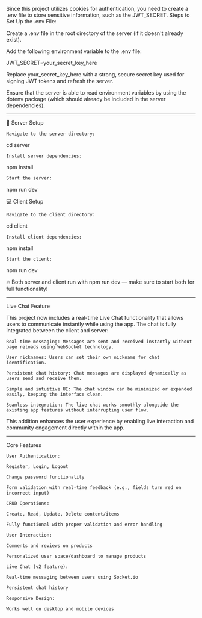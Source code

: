 Since this project utilizes cookies for authentication, you need to create a .env file to store sensitive information, such as the JWT_SECRET. Steps to Set Up the .env File:

Create a .env file in the root directory of the server (if it doesn't already exist).

Add the following environment variable to the .env file:

JWT_SECRET=your_secret_key_here

Replace your_secret_key_here with a strong, secure secret key used for signing JWT tokens and refresh the server.

Ensure that the server is able to read environment variables by using the dotenv package (which should already be included in the server dependencies).


---


🚀 Server Setup

    Navigate to the server directory:

cd server

    Install server dependencies:

npm install

    Start the server:

npm run dev

💻 Client Setup

    Navigate to the client directory:

cd client

    Install client dependencies:

npm install

    Start the client:

npm run dev

🔥 Both server and client run with npm run dev — make sure to start both for full functionality!


---



Live Chat Feature

This project now includes a real-time Live Chat functionality that allows users to communicate instantly while using the app. The chat is fully integrated between the client and server:

    Real-time messaging: Messages are sent and received instantly without page reloads using WebSocket technology.

    User nicknames: Users can set their own nickname for chat identification.

    Persistent chat history: Chat messages are displayed dynamically as users send and receive them.

    Simple and intuitive UI: The chat window can be minimized or expanded easily, keeping the interface clean.

    Seamless integration: The live chat works smoothly alongside the existing app features without interrupting user flow.

This addition enhances the user experience by enabling live interaction and community engagement directly within the app.


---


Core Features

    User Authentication:
    
    Register, Login, Logout
    
    Change password functionality
    
    Form validation with real-time feedback (e.g., fields turn red on incorrect input)
    
    CRUD Operations:
    
    Create, Read, Update, Delete content/items
    
    Fully functional with proper validation and error handling
    
    User Interaction:
    
    Comments and reviews on products
    
    Personalized user space/dashboard to manage products
    
    Live Chat (v2 feature):
    
    Real-time messaging between users using Socket.io
    
    Persistent chat history
    
    Responsive Design:
    
    Works well on desktop and mobile devices
